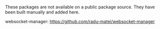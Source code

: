These packages are not available on a public package source. They have been built manually and added here.

websocket-manager: https://github.com/radu-matei/websocket-manager